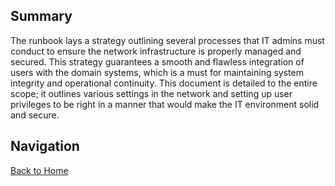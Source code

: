 ## Summary

The runbook lays a strategy outlining several processes that IT admins must conduct to ensure the network infrastructure is properly managed and secured. This strategy guarantees a smooth and flawless integration of users with the domain systems, which is a must for maintaining system integrity and operational continuity. This document is detailed to the entire scope; it outlines various settings in the network and setting up user privileges to be right in a manner that would make the IT environment solid and secure.

## Navigation

[Back to Home](../README.md) 

